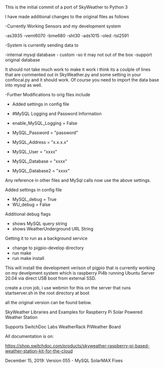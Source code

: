 This is the initial commit of a port of SkyWeather to Python 3

I have made additional changes to the original files as follows

-Currently Working Sensors and my development system

-as3935
-veml6070
-bme680
-sht30
-ads1015
-oled
-tsl2591

-System is currently sending data to 

-internal mysql database - custom
-so it may not out of the box 
-support original database

It should not take much work to make it work
i think its a coulple of lines that are commented
out in SkyWeather.py and some setting in your 
conflocal.py and it should work. Of course you need
to import the data base into mysql as well.

-Further Modifications to orig files include

- Added settings in config file

- #MySQL Logging and Password Information
- enable_MySQL_Logging = False
- MySQL_Password = "password"
- MySQL_Address = "x.x.x.x"
- MySQL_User = "xxxx"
- MySQL_Database = "xxxx"
- MySQL_Database2 = "xxxx"

Any reference in other files and MySql 
calls now use the above settings.

Added settings in config file

- MySQL_debug = True
- WU_debug = False

Additional debug flags
- shows MySQL query string
- shows WeatherUnderground URL String

Getting it to run as a background service

 - change to pigpio-develop directory 
 - run make
 - run make install
 
 This will install the development verison
 of pigpio that is currently working on my
 develpment system which is raspberry Pi4b
 running Ubuntu Server 20.04 via direct USB
 boot from external SSD.
 
 create a cron job, i use webmin for this
 on the server that runs startserver.sh
 in the root directory at boot
 
 
 all the original version can be found below.
 
 
SkyWeather Libraries and Examples for Raspberry Pi Solar Powered Weather Station<BR>

Supports SwitchDoc Labs WeatherRack PiWeather Board <BR> 

All documentation is on:<BR>

https://shop.switchdoc.com/products/skyweather-raspberry-pi-based-weather-station-kit-for-the-cloud

December 15, 2019: Version 055 - MySQL SolarMAX Fixes



